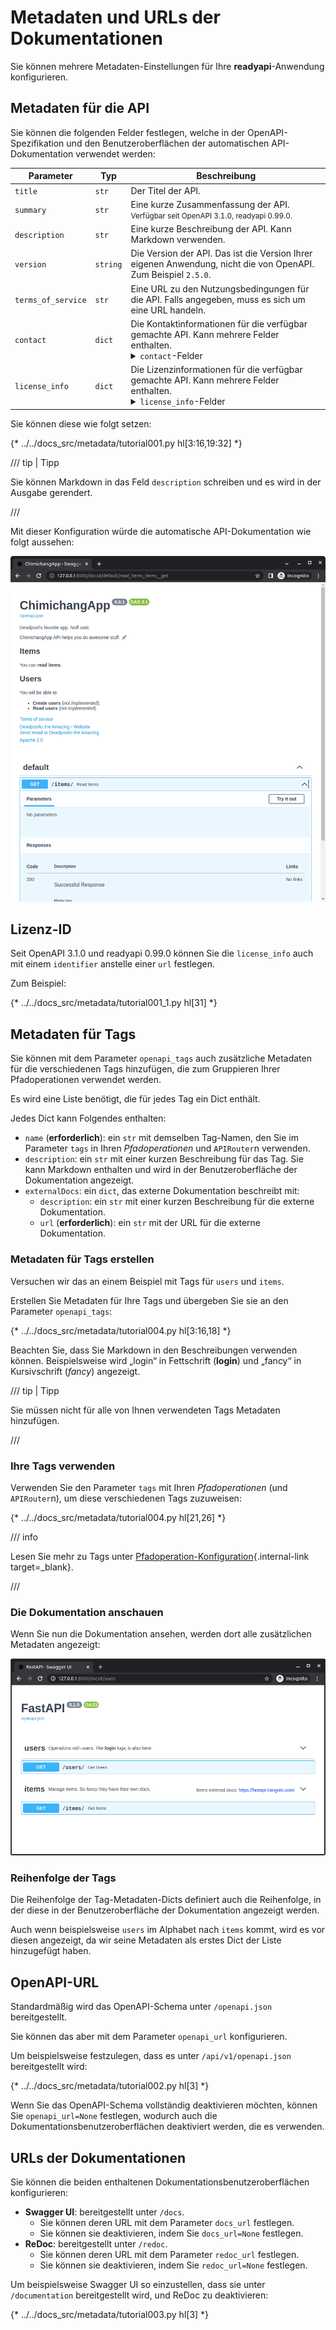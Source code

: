 # Metadaten und URLs der Dokumentationen

Sie können mehrere Metadaten-Einstellungen für Ihre **readyapi**-Anwendung konfigurieren.

## Metadaten für die API

Sie können die folgenden Felder festlegen, welche in der OpenAPI-Spezifikation und den Benutzeroberflächen der automatischen API-Dokumentation verwendet werden:

| Parameter | Typ | Beschreibung |
|------------|------|-------------|
| `title` | `str` | Der Titel der API. |
| `summary` | `str` | Eine kurze Zusammenfassung der API. <small>Verfügbar seit OpenAPI 3.1.0, readyapi 0.99.0.</small> |
| `description` | `str` | Eine kurze Beschreibung der API. Kann Markdown verwenden. |
| `version` | `string` | Die Version der API. Das ist die Version Ihrer eigenen Anwendung, nicht die von OpenAPI. Zum Beispiel `2.5.0`. |
| `terms_of_service` | `str` | Eine URL zu den Nutzungsbedingungen für die API. Falls angegeben, muss es sich um eine URL handeln. |
| `contact` | `dict` | Die Kontaktinformationen für die verfügbar gemachte API. Kann mehrere Felder enthalten. <details><summary><code>contact</code>-Felder</summary><table><thead><tr><th>Parameter</th><th>Typ</th><th>Beschreibung</th></tr></thead><tbody><tr><td><code>name</code></td><td><code>str</code></td><td>Der identifizierende Name der Kontaktperson/Organisation.</td></tr><tr><td><code>url</code></td><td><code>str</code></td><td>Die URL, die auf die Kontaktinformationen verweist. MUSS im Format einer URL vorliegen.</td></tr><tr><td><code>email</code></td><td><code>str</code></td><td>Die E-Mail-Adresse der Kontaktperson/Organisation. MUSS im Format einer E-Mail-Adresse vorliegen.</td></tr></tbody></table></details> |
| `license_info` | `dict` | Die Lizenzinformationen für die verfügbar gemachte API. Kann mehrere Felder enthalten. <details><summary><code>license_info</code>-Felder</summary><table><thead><tr><th>Parameter</th><th>Typ</th><th>Beschreibung</th></tr></thead><tbody><tr><td><code>name</code></td><td><code>str</code></td><td><strong>ERFORDERLICH</strong> (wenn eine <code>license_info</code> festgelegt ist). Der für die API verwendete Lizenzname.</td></tr><tr><td><code>identifier</code></td><td><code>str</code></td><td>Ein <a href="https://spdx.org/licenses/" class="external-link" target="_blank">SPDX</a>-Lizenzausdruck für die API. Das Feld <code>identifier</code> und das Feld <code>url</code> schließen sich gegenseitig aus. <small>Verfügbar seit OpenAPI 3.1.0, readyapi 0.99.0.</small></td></tr><tr><td><code>url</code></td><td><code >str</code></td><td>Eine URL zur Lizenz, die für die API verwendet wird. MUSS im Format einer URL vorliegen.</td></tr></tbody></table></details> |

Sie können diese wie folgt setzen:

{* ../../docs_src/metadata/tutorial001.py hl[3:16,19:32] *}

/// tip | Tipp

Sie können Markdown in das Feld `description` schreiben und es wird in der Ausgabe gerendert.

///

Mit dieser Konfiguration würde die automatische API-Dokumentation wie folgt aussehen:

<img src="/img/tutorial/metadata/image01.png">

## Lizenz-ID

Seit OpenAPI 3.1.0 und readyapi 0.99.0 können Sie die `license_info` auch mit einem `identifier` anstelle einer `url` festlegen.

Zum Beispiel:

{* ../../docs_src/metadata/tutorial001_1.py hl[31] *}

## Metadaten für Tags

Sie können mit dem Parameter `openapi_tags` auch zusätzliche Metadaten für die verschiedenen Tags hinzufügen, die zum Gruppieren Ihrer Pfadoperationen verwendet werden.

Es wird eine Liste benötigt, die für jedes Tag ein Dict enthält.

Jedes Dict kann Folgendes enthalten:

* `name` (**erforderlich**): ein `str` mit demselben Tag-Namen, den Sie im Parameter `tags` in Ihren *Pfadoperationen* und `APIRouter`n verwenden.
* `description`: ein `str` mit einer kurzen Beschreibung für das Tag. Sie kann Markdown enthalten und wird in der Benutzeroberfläche der Dokumentation angezeigt.
* `externalDocs`: ein `dict`, das externe Dokumentation beschreibt mit:
     * `description`: ein `str` mit einer kurzen Beschreibung für die externe Dokumentation.
     * `url` (**erforderlich**): ein `str` mit der URL für die externe Dokumentation.

### Metadaten für Tags erstellen

Versuchen wir das an einem Beispiel mit Tags für `users` und `items`.

Erstellen Sie Metadaten für Ihre Tags und übergeben Sie sie an den Parameter `openapi_tags`:

{* ../../docs_src/metadata/tutorial004.py hl[3:16,18] *}

Beachten Sie, dass Sie Markdown in den Beschreibungen verwenden können. Beispielsweise wird „login“ in Fettschrift (**login**) und „fancy“ in Kursivschrift (_fancy_) angezeigt.

/// tip | Tipp

Sie müssen nicht für alle von Ihnen verwendeten Tags Metadaten hinzufügen.

///

### Ihre Tags verwenden

Verwenden Sie den Parameter `tags` mit Ihren *Pfadoperationen* (und `APIRouter`n), um diese verschiedenen Tags zuzuweisen:

{* ../../docs_src/metadata/tutorial004.py hl[21,26] *}

/// info

Lesen Sie mehr zu Tags unter [Pfadoperation-Konfiguration](path-operation-configuration.md#tags){.internal-link target=_blank}.

///

### Die Dokumentation anschauen

Wenn Sie nun die Dokumentation ansehen, werden dort alle zusätzlichen Metadaten angezeigt:

<img src="/img/tutorial/metadata/image02.png">

### Reihenfolge der Tags

Die Reihenfolge der Tag-Metadaten-Dicts definiert auch die Reihenfolge, in der diese in der Benutzeroberfläche der Dokumentation angezeigt werden.

Auch wenn beispielsweise `users` im Alphabet nach `items` kommt, wird es vor diesen angezeigt, da wir seine Metadaten als erstes Dict der Liste hinzugefügt haben.

## OpenAPI-URL

Standardmäßig wird das OpenAPI-Schema unter `/openapi.json` bereitgestellt.

Sie können das aber mit dem Parameter `openapi_url` konfigurieren.

Um beispielsweise festzulegen, dass es unter `/api/v1/openapi.json` bereitgestellt wird:

{* ../../docs_src/metadata/tutorial002.py hl[3] *}

Wenn Sie das OpenAPI-Schema vollständig deaktivieren möchten, können Sie `openapi_url=None` festlegen, wodurch auch die Dokumentationsbenutzeroberflächen deaktiviert werden, die es verwenden.

## URLs der Dokumentationen

Sie können die beiden enthaltenen Dokumentationsbenutzeroberflächen konfigurieren:

* **Swagger UI**: bereitgestellt unter `/docs`.
     * Sie können deren URL mit dem Parameter `docs_url` festlegen.
     * Sie können sie deaktivieren, indem Sie `docs_url=None` festlegen.
* **ReDoc**: bereitgestellt unter `/redoc`.
     * Sie können deren URL mit dem Parameter `redoc_url` festlegen.
     * Sie können sie deaktivieren, indem Sie `redoc_url=None` festlegen.

Um beispielsweise Swagger UI so einzustellen, dass sie unter `/documentation` bereitgestellt wird, und ReDoc zu deaktivieren:

{* ../../docs_src/metadata/tutorial003.py hl[3] *}
